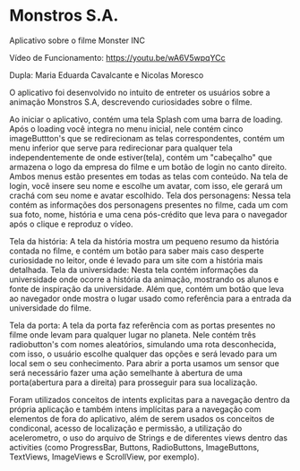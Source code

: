 
# Monstros S.A.
 Aplicativo sobre o filme Monster INC
 
 Vídeo de Funcionamento: https://youtu.be/wA6V5wpqYCc
 
 Dupla: Maria Eduarda Cavalcante e Nicolas Moresco

 O aplicativo foi desenvolvido no intuito de entreter os usuários sobre a animação Monstros S.A, descrevendo curiosidades sobre o filme.

 Ao iniciar o aplicativo, contém uma tela Splash com uma barra de loading. Após o loading você integra no menu inicial, nele contém cinco imageButtton's que se redirecionam as telas correspondentes, contém um menu inferior que serve para redirecionar para qualquer tela independentemente de onde estiver(tela), contém um "cabeçalho" que armazena o logo da empresa do filme e um botão de login no canto direito. Ambos menus estão presentes em todas as telas com conteúdo.
 Na tela de login, você insere seu nome e escolhe um avatar, com isso, ele gerará um crachá com seu nome e avatar escolhido.
 Tela dos personagens: Nessa tela contém as informações dos personagens presentes no filme, cada um com sua foto, nome, história e uma cena pós-crédito que leva para o navegador após o clique e reproduz o vídeo.
 
 Tela da história: A tela da história mostra um pequeno resumo da história contada no filme, e contém um botão para saber mais caso desperte curiosidade no leitor, onde é levado para um site com a história mais detalhada.
 Tela da universidade: Nesta tela contém informações da universidade onde ocorre a história da animação, mostrando os alunos e fonte de inspiração da universidade. Além que, contém um botão que leva ao navegador onde mostra o lugar usado como referência para a entrada da universidade do filme.
 
 Tela da porta: A tela da porta faz referência com as portas presentes no filme onde levam para qualquer lugar no planeta. Nele contém três radiobutton's com nomes aleatórios, simulando uma rota desconhecida, com isso, o usuário escolhe qualquer das opções e será levado para um local sem o seu conhecimento. Para abrir a porta usamos um sensor que será necessário fazer uma ação semelhante à abertura de uma porta(abertura para a direita) para prosseguir para sua localização.
 
 Foram utilizados conceitos de intents explicitas para a navegação dentro da própria aplicação e também intens implícitas para a navegação com elementos de fora do aplicativo, além de serem usados os conceitos de condiconal, acesso de localização e permissão, a utilização do acelerometro, o uso do arquivo de Strings e de diferentes views dentro das activities (como ProgressBar, Buttons, RadioButtons, ImageButtons, TextViews, ImageViews e ScrollView, por exemplo).
 
